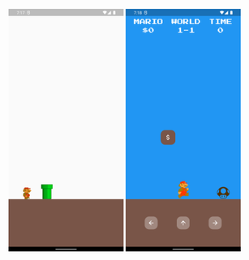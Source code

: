<img src="./screenshots/animation_mario.png" alt="Animation" width="45%"> <img src="./screenshots/mario_gaming.png" alt="Mario_Gaming" width="45%">